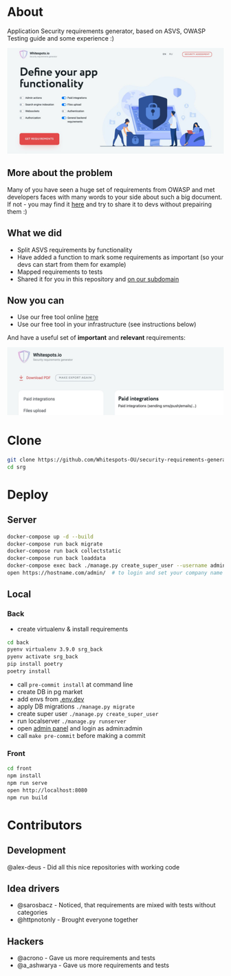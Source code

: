 # About
Application Security requirements generator, based on ASVS, OWASP Testing guide and some experience :)

![App homescreen](/images/requirements.png?raw=true "App homescreen")

## More about the problem
Many of you have seen a huge set of requirements from OWASP and met developers faces with many words to your side about such a big document.
If not - you may find it [here](https://owasp.org/www-pdf-archive/OWASP_Application_Security_Verification_Standard_4.0-en.pdf) and try to share it to devs without prepairing them :)

## What we did
- Split ASVS requirements by functionality
- Have added a function to mark some requirements as important (so your devs can start from them for example)
- Mapped requirements to tests
- Shared it for you in this repository and [on our subdomain](https://requirements.whitespots.io/en)

## Now you can
- Use our free tool online [here](https://requirements.whitespots.io/en)
- Use our free tool in your infrastructure (see instructions below)

And have a useful set of **important** and **relevant** requirements:

![pdf](/images/pdf_download.png?raw=true "pdf")

# Clone
```bash
git clone https://github.com/Whitespots-OU/security-requirements-generator.git srg && \
cd srg
```

# Deploy
## Server
```bash
docker-compose up -d --build
docker-compose run back migrate
docker-compose run back collectstatic
docker-compose run back loaddata
docker-compose exec back ./manage.py create_super_user --username admin --password PASSWORD
open https://hostname.com/admin/  # to login and set your company name
```

## Local
### Back
- create virtualenv & install requirements
```bash
cd back
pyenv virtualenv 3.9.0 srg_back
pyenv activate srg_back
pip install poetry
poetry install
```
- call `pre-commit install` at command line
- create DB in pg market
- add envs from [.env.dev](back/.env.dev)
- apply DB migrations `./manage.py migrate`
- create super user `./manage.py create_super_user`
- run localserver `./manage.py runserver`
- open [admin panel](http://localhost:8000/admin/) and login as admin:admin
- call `make pre-commit` before making a commit

### Front
```bash
cd front
npm install
npm run serve
open http://localhost:8080
npm run build
```


# Contributors

## Development
@alex-deus - Did all this nice repositories with working code

## Idea drivers
- @sarosbacz - Noticed, that requirements are mixed with tests without categories
- @httpnotonly - Brought everyone together

## Hackers
- @acrono - Gave us more requirements and tests
- @a_ashwarya - Gave us more requirements and tests
